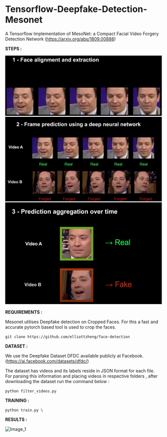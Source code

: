 # Tensorflow-Deepfake-Detection-Mesonet
A Tensorflow Implementation of MesoNet: a Compact Facial Video Forgery Detection Network (https://arxiv.org/abs/1809.00888)

**STEPS :**

<img src="./df-2.png" alt="Image_3"/>
<img src="./df-3.png" alt="Image_4"/>
<img src="./df-4.png" alt="Image_4"/>

**REQUIREMENTS :**

Mesonet utilises Deepfake detection on Cropped Faces. For this a fast and accurate pytorch based tool is used to crop the faces. 

```
git clone https://github.com/elliottzheng/face-detection
```

**DATASET :**

We use the Deepfake Dataset DFDC available publicly at Facebook. (https://ai.facebook.com/datasets/dfdc/)

The dataset has videos and its labels reside in JSON format for each file. For parsing this information and placing videos in respective folders , after downloading the dataset run the command below :

 ```
python filter_videos.py
```


**TRAINING :**

```
python train.py \

```
**RESULTS :**

<img src="./Disinf-GIF.gif" alt="Image_1"/>

<!-- <img src="./000999.png" alt="prediction_1"/>

<img src="./000129.jpg" alt="Image_1"/>

<img src="./000129.png" alt="prediction_1"/>
 -->
